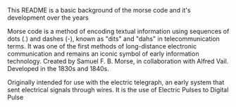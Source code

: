 This README is a basic background of the morse code and it's development over the years

Morse code is a method of encoding textual information using sequences of dots (.) and dashes (-), known as "dits" and "dahs" in telecommunication terms. It was one of the first methods of long-distance electronic communication and remains an iconic symbol of early information technology.
Created by Samuel F. B. Morse, in collaboration with Alfred Vail.
Developed in the 1830s and 1840s.

Originally intended for use with the electric telegraph, an early system that sent electrical signals through wires. 
It is the use of Electric Pulses to Digital Pulse
